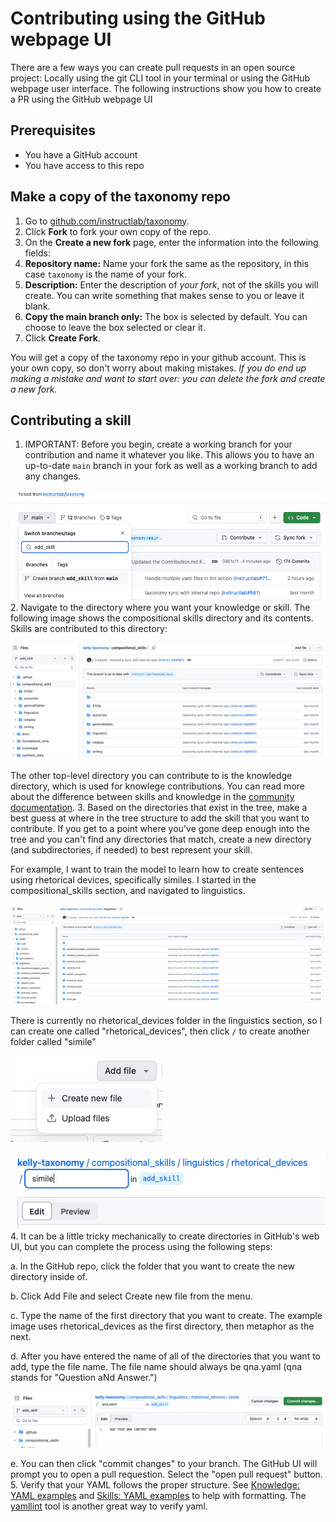 Contributing using the GitHub webpage UI
========================================

There are a few ways you can create pull requests in an open source project: Locally using the git CLI tool in your terminal or using the GitHub webpage user interface. The following instructions show you how to create a PR using the GitHub webpage UI

Prerequisites
-------------

* You have a GitHub account
* You have access to this repo

Make a copy of the taxonomy repo
--------------------------------

1. Go to [github.com/instructlab/taxonomy](https://github.com/instructlab/taxonomy).
2. Click **Fork** to fork your own copy of the repo.
3. On the **Create a new fork** page, enter the information into the following fields:
4. **Repository name:** Name your fork the same as the repository, in this case `taxonomy` is the name of your fork.
5. **Description:** Enter the description of *your fork*, not of the skills you will create. You can write something that makes sense to you or leave it blank.
6. **Copy the main branch only:** The box is selected by default. You can choose to leave the box selected or clear it.
7. Click **Create Fork**.

You will get a copy of the taxonomy repo in your github account. This is your own copy, so don't worry about making mistakes. *If you do end up making a mistake and want to start over: you can delete the fork and create a new fork.*

Contributing a skill
--------------------

1. IMPORTANT: Before you begin, create a working branch for your contribution and name it whatever you like. This allows you to have an up-to-date `main` branch in your fork as well as a working branch to add any changes.

![add_branch](assets/add_skill_branch.png)
2. Navigate to the directory where you want your knowledge or skill. The following image shows the compositional skills directory and its contents. Skills are contributed to this directory:

![comp_skill](assets/comp_skill.png)

The other top-level directory you can contribute to is the knowledge directory, which is used for knowlege contributions. You can read more about the difference between skills and knowledge in the [community documentation](https://github.com/instructlab/community/blob/main/docs/README.md).
3. Based on the directories that exist in the tree, make a best guess at where in the tree structure to add the skill that you want to contribute. If you get to a point where you've gone deep enough into the tree and you can't find any directories that match, create a new directory (and subdirectories, if needed) to best represent your skill.

For example, I want to train the model to learn how to create sentences using rhetorical devices, specifically similes. I started in the compositional\_skills section, and navigated to linguistics.

![linguistics_file](assets/linguistics.png)

There is currently no rhetorical\_devices folder in the linguistics section, so I can create one called "rhetorical\_devices", then click `/` to create another folder called "simile"

![new_file](assets/new_file.png)

![simile_folder](assets/simile_folder.png)
4. It can be a little tricky mechanically to create directories in GitHub's web UI, but you can complete the process using the following steps:

a. In the GitHub repo, click the folder that you want to create the new directory inside of.

b. Click Add File and select Create new file from the menu.

c. Type the name of the first directory that you want to create. The example image uses rhetorical\_devices as the first directory, then metaphor as the next.

d. After you have entered the name of all of the directories that you want to add, type the file name. The file name should always be qna.yaml (qna stands for "Question aNd Answer.")

![qna_example](assets/qna_ex.png)

e. You can then click "commit changes" to your branch. The GitHub UI will prompt you to open a pull requestion. Select the "open pull request" button.
5. Verify that your YAML follows the proper structure. See [Knowledge: YAML examples](https://github.com/instructlab/taxonomy/blob/main/README.md#knowledge-yaml-examples) and [Skills: YAML examples](https://github.com/instructlab/taxonomy/blob/main/README.md#skills-yaml-examples) to help with formatting. The [yamllint](https://www.yamllint.com/) tool is another great way to verify yaml.
